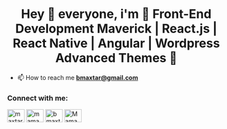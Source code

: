 <h1 align="center">Hey 👋 everyone, i'm 🚀 Front-End Development Maverick | React.js | React Native | Angular | Wordpress Advanced Themes 🚀</h1>

- 📫 How to reach me **bmaxtar@gmail.com**
<h3 align="left">Connect with me:</h3>
<p align="left">
<a href="https://twitter.com/maxtar_ov" target="blank"><img align="center" src="https://raw.githubusercontent.com/rahuldkjain/github-profile-readme-generator/master/src/images/icons/Social/twitter.svg" alt="maxtar_ov" height="30" width="40" /></a>
<a href="https://linkedin.com/in/mamadou-moctar-ba-668481194" target="blank"><img align="center" src="https://raw.githubusercontent.com/rahuldkjain/github-profile-readme-generator/master/src/images/icons/Social/linked-in-alt.svg" alt="mamadou-moctar-ba-668481194" height="30" width="40" /></a>
<a href="https://kaggle.com/bmaxtar" target="blank"><img align="center" src="https://raw.githubusercontent.com/rahuldkjain/github-profile-readme-generator/master/src/images/icons/Social/kaggle.svg" alt="bmaxtar" height="30" width="40" /></a>
<a href="https://discord.gg/Mamadou Moctar Ba#5334" target="blank"><img align="center" src="https://raw.githubusercontent.com/rahuldkjain/github-profile-readme-generator/master/src/images/icons/Social/discord.svg" alt="Mamadou Moctar Ba#5334" height="30" width="40" /></a>
</p>


